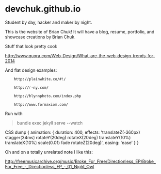 devchuk.github.io
=================

Student by day, hacker and maker by night.

This is the website of Brian Chuk! It will have a blog, resume, portfolio, and showcase creations by Brian Chuk.


Stuff that look pretty cool:

http://www.quora.com/Web-Design/What-are-the-web-design-trends-for-2014	

And flat design examples:

		http://plainwhite.co/#!/

		http://r-ny.com/

		http://hlynnphoto.com/index.php

		http://www.formaxiom.com/

Run with
> bundle exec jekyll serve --watch

CSS dump
{
	animation: {
		duration: 400,
		effects: 'translateZ(-360px) stagger(34ms) rotateY(20deg) rotateX(20deg) translateY(10%) translateX(10%) scale(0.01) fade rotateZ(20deg)',
		easing: 'ease'
	}
}

Oh and on a totally unrelated note I like this:

http://freemusicarchive.org/music/Broke_For_Free/Directionless_EP/Broke_For_Free_-_Directionless_EP_-_01_Night_Owl